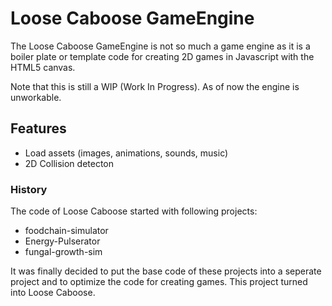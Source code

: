 # Loose Caboose GameEngine

The Loose Caboose GameEngine is not so much a game engine as it is a boiler plate or template code
for creating 2D games in Javascript with the HTML5 canvas.

Note that this is still a WIP (Work In Progress). As of now the engine is unworkable.

## Features

- Load assets (images, animations, sounds, music)
- 2D Collision detecton

### History

The code of Loose Caboose started with following projects:

- foodchain-simulator 
- Energy-Pulserator
- fungal-growth-sim

It was finally decided to put the base code of these projects into a seperate project and to optimize the code
for creating games. 
This project turned into Loose Caboose.
